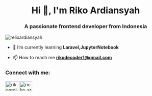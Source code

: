 <h1 align="center">Hi 👋, I'm Riko Ardiansyah</h1>
<h3 align="center">A passionate frontend developer from Indonesia</h3>

<p align="left"> <img src="https://komarev.com/ghpvc/?username=relixardiansyah&label=Profile%20views&color=0e75b6&style=flat" alt="relixardiansyah" /> </p>

- 🌱 I’m currently learning **Laravel,JupyterNotebook**

- 📫 How to reach me **rikodecoder1@gmail.com**

<h3 align="left">Connect with me:</h3>
<p align="left">
<a href="https://linkedin.com/in/rikoardiansyah" target="blank"><img align="center" src="https://raw.githubusercontent.com/rahuldkjain/github-profile-readme-generator/master/src/images/icons/Social/linked-in-alt.svg" alt="rikoardiansyah" height="30" width="40" /></a>
<a href="https://instagram.com/ricko_ard1" target="blank"><img align="center" src="https://raw.githubusercontent.com/rahuldkjain/github-profile-readme-generator/master/src/images/icons/Social/instagram.svg" alt="ricko_ard1" height="30" width="40" /></a>
</p>
